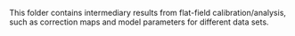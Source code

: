 This folder contains intermediary results from flat-field calibration/analysis, such as correction maps and model parameters for different data sets.
